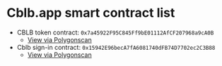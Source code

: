 # Cblb.app smart contract list

- CBLB token contract: `0x7a45922F95C845Ff9bE01112AfCF207968a9cA0B`
  - [View via Polygonscan](https://polygonscan.com/token/0x7a45922F95C845Ff9bE01112AfCF207968a9cA0B)
- Cblb sign-in contract: `0x15942E96becA7fA6081740dFB74D7702ec2C3B88`
  - [View via Polygonscan](https://polygonscan.com/address/0x15942E96becA7fA6081740dFB74D7702ec2C3B88)
